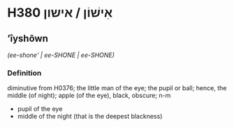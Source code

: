 # H380 אִישׁוֹן / אישון

## ʼîyshôwn

_(ee-shone' | ee-SHONE | ee-SHONE)_

### Definition

diminutive from H0376; the little man of the eye; the pupil or ball; hence, the middle (of night); apple (of the eye), black, obscure; n-m

- pupil of the eye
- middle of the night (that is the deepest blackness)
